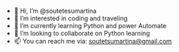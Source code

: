 - 👋 Hi, I’m @soutetesumartina
- 👀 I’m interested in coding and traveling
- 🌱 I’m currently learning Python and power Automate
- 💞️ I’m looking to collaborate on Python learning
- 📫 You can reach me via: soutetsumartina@gmail.com

<!---
soutetesumartina/soutetesumartina is a ✨ special ✨ repository because its `README.md` (this file) appears on your GitHub profile.
You can click the Preview link to take a look at your changes.
--->

